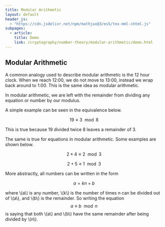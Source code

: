 ```yaml
---
title: Modular Arithmetic
layout: default
header_js:
  - "https://cdn.jsdelivr.net/npm/mathjax@3/es5/tex-mml-chtml.js"
subpages:
  - article:
    title: Demo
    link: /cryptography/number-theory/modular-arithmetic/demo.html
---
```

## Modular Arithmetic
A common analogy used to describe modular arithmetic is the 12 hour clock. When we reach 12:00, we do not move to 13:00, instead we wrap back around to 1:00. This is the same idea as modular arithmetic.

In modular arithmetic, we are left with the remainder from dividing any equation or number by our modulus.
		
A simple example can be seen in the equivalence below.
		
$$19 \equiv 3  \mod{8}$$
		
This is true because 19 divided twice 8 leaves a remainder of 3.
		
The same is true for equations in modular arithmetic. Some examples are shown below.
		
$$2*4 \equiv 2 \mod{3}$$
		
$$2+5 \equiv 1 \mod{3}$$
		
More abstractly, all numbers can be written in the form
		
$$a = kn + b$$
		
where \\(a\\) is any number, \\(k\\) is the number of times n can be divided out of \\(a\\), and \\(b\\) is the remainder.
So writing the equation $$a \equiv b \mod{n}$$ is saying that both \\(a\\) and \\(b\\) have the same remainder after being divided by \\(n\\).

